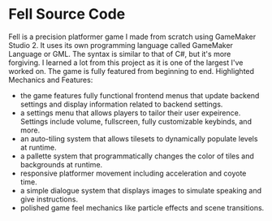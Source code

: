 # Fell Source Code
Fell is a precision platformer game I made from scratch using GameMaker Studio 2. It uses its own programming language called GameMaker Language or GML. The syntax is similar to that of C#, but it's more forgiving.
I learned a lot from this project as it is one of the largest I've worked on. The game is fully featured from beginning to end.
Highlighted Mechanics and Features:
- the game features fully functional frontend menus that update backend settings and display information related to backend settings.
- a settings menu that allows players to tailor their user expeirence. Settings include volume, fullscreen, fully customizable keybinds, and more.
- an auto-tiling system that allows tilesets to dynamically populate levels at runtime.
- a pallette system that programmatically changes the color of tiles and backgrounds at runtime.
- responsive platformer movement including acceleration and coyote time.
- a simple dialogue system that displays images to simulate speaking and give instructions.
- polished game feel mechanics like particle effects and scene transitions.
